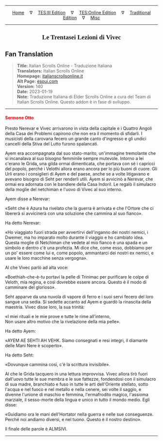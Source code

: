 
---

<!-- Jekyll Page Links -->

<center>
<a href="../../../../../index.html">Home</a>
&emsp;&nabla;&emsp;
<a href="../../../../index-tes3.html">TES:III Edition</a>
&emsp;&nabla;&emsp;
<a href="../../../../index-teso.html">TES:Online Edition</a>
&emsp;&nabla;&emsp;
<a href="../../../../index-traditional.html">Traditional Edition</a>
&emsp;&nabla;&emsp;
<a href="../../../../index-misc.html">Misc</a>
</center>

<!-- Markdown Body Below: -->

---

<center>
<h2><span style="font-family:Georgia">Le Trentasei Lezioni di Vivec</span></h2>
</center>

## Fan Translation

> __Title:__ Italian Scrolls Online - Traduzione Italiana\
> __Translators:__ Italian Scrolls Online\
> __Homepage:__ [italianscrollsonline.it][1]\
> __Alt Page:__ [esoui.com][2]\
> __Version:__ 140\
> __Date:__ 2023-01-19\
> __Note:__ Traduzione Italiana di Elder Scrolls Online a cura del Team di Italian Scrolls Online. Questo addon è in fase di sviluppo.

[1]: http://italianscrollsonline.it/
[2]: https://www.esoui.com/downloads/info2854-ItalianScrollsOnline-TraduzioneItaliana.html

---

#### <span style="color:red">Sermone Otto</span>

Presto Nerevar e Vivec arrivarono in vista della capitale e i Quattro Angoli della Casa dei Problemi capirono che non era il momento di sfidarli. I musicisti della carovana fecero un grande canto d'ingresso e gli undici cancelli della Stiva del Lutto furono spalancati.

Ayem era accompagnata dal suo stato-marito, un'immagine tremolante che si incanalava al suo bisogno femminile sempre mutevole. Intorno a lei c'erano le Grida, una gilda ormai dimenticata, che portava con sé i capricci del popolo, perché i Velothi allora erano ancora per lo più buoni di cuore. Gli Urli erano i consiglieri di Ayem e del paese, anche se a volte litigavano e avevano bisogno di Seht per renderli utili. Ayem si avvicinò a Nerevar, che ormai era adornata con le bandiere della Casa Indoril. Le regalò il simulacro della moglie del netchiman e l'uovo di Vivec al suo interno.

Ayem disse a Nerevar:

«Seht che è Azura ha rivelato che la guerra è arrivata e che l'Ortore che ci libererà si avvicinerà con una soluzione che cammina al suo fianco».

Ha detto Nerevar:

«Ho viaggiato fuori strada per avvertirvi dell'inganno dei nostri nemici, i Dwemer, ma ho imparato molto durante il viaggio e ho cambiato idea. Questa moglie di Netchiman che vedete al mio fianco è una spada e un simbolo e dentro c'è una profezia. Mi dice che, come esso, dobbiamo per un po' essere come lui e, come popolo, ammantarci dei nostri ex nemici, e usare le loro macchine senza vergogna».

Al che Vivec parlò ad alta voce:

«Boethiah-che-è-tu portavi la pelle di Trinimac per purificare le colpe di Veloth, mia regina, e così dovrebbe essere ancora. Questo è il modo di camminare del glorioso».

Seht apparve da una nuvola di vapore di ferro e i suoi servi fecero del loro sangue una sedia. Si sedette accanto ad Ayem e guardò la rinascita della maestria. Vivec disse loro, la sua trinità:

«I miei rituali e le mie prove e tutte le rime all'interno,\
Non usare altro motivo che la rivelazione della mia pelle».

Ha detto Ayem:

«AYEM AE SEHTI AH VEHK. Siamo consegnati e resi integri, il diamante delle Mani Nere è scoperto».

Ha detto Seht:

«Dovunque cammina così, c'è la scrittura invisibile».

Al che le Grida tacquero in una lettura improvvisa. Vivec allora tirò fuori dall'uovo tutte le sue membra e le sue fattezze, fondendosi con il simulacro di sua madre, branchiato e fuso in tutte le arti dell'Oriente stellato, sotto l'acqua e nel fuoco e nel metallo e nella cenere, sei volte il saggio, e divenne l'unione di maschio e femmina, l'ermafrodito magico, l'assioma marziale, il sesso-morte della lingua e unico in tutto il mondo medio. Egli disse:

«Guidiamo ora le mani dell'Hortator nella guerra e nelle sue conseguenze. Perché noi andiamo diversi, e nel tuono. Questo è il nostro destino».

Il finale delle parole è ALMSIVI.

---
